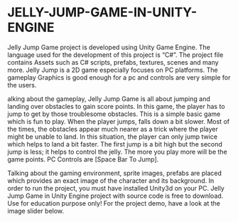 # JELLY-JUMP-GAME-IN-UNITY-ENGINE

Jelly Jump Game project is developed using Unity Game Engine. The language used for the development of this project is “C#”. The project file contains Assets such as C# scripts, prefabs, textures, scenes and many more. Jelly Jump is a 2D game especially focuses on PC platforms. The gameplay Graphics is good enough for a pc and controls are very simple for the users.

alking about the gameplay, Jelly Jump Game is all about jumping and landing over obstacles to gain score points. In this game, the player has to jump to get by those troublesome obstacles. This is a simple basic game which is fun to play. When the player jumps, falls down a bit slower. Most of the times, the obstacles appear much nearer as a trick where the player might be unable to land. In this situation, the player can only jump twice which helps to land a bit faster. The first jump is a bit high but the second jump is less; it helps to control the jelly. The more you play more will be the game points. PC Controls are [Space Bar To Jump].

Talking about the gaming environment, sprite images, prefabs are placed which provides an exact image of the character and its background. In order to run the project, you must have installed Unity3d on your PC. Jelly Jump Game in Unity Engine project with source code is free to download. Use for education purpose only! For the project demo, have a look at the image slider below.
